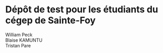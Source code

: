 # Dépôt de test pour les étudiants du cégep de Sainte-Foy

William Peck  
Blaise KAMUNTU  
Tristan Pare
